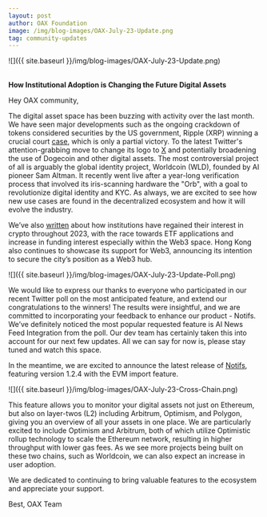 ```yaml
---
layout: post
author: OAX Foundation
image: /img/blog-images/OAX-July-23-Update.png
tag: community-updates
---
```


![]({{ site.baseurl }}/img/blog-images/OAX-July-23-Update.png)

<br><b>How Institutional Adoption is Changing the Future Digital Assets</b>

Hey OAX community,

The digital asset space has been buzzing with activity over the last month. We have seen major developments such as the ongoing crackdown of tokens considered securities by the US government, Ripple (XRP) winning a crucial court <a href="https://www.coindesk.com/policy/2023/07/24/implications-of-ripple-sec-court-ruling-for-wider-crypto-industry-are-unclear-bank-of-america/">case</a>, which is only a partial victory. To the latest Twitter's attention-grabbing move to change its logo to <a href="https://www.coindesk.com/business/2023/07/25/elon-musks-twitter-overhaul-could-be-huge-for-doge-and-crypto-generally/">X</a> and potentially broadening the use of Dogecoin and other digital assets. The most controversial project of all is arguably the global identity project, Worldcoin (WLD), founded by AI pioneer Sam Altman. It recently went live after a year-long verification process that involved its iris-scanning hardware the "Orb", with a goal to revolutionize digital identity and KYC. As always, we are excited to see how new use cases are found in the decentralized ecosystem and how it will evolve the industry. 

We’ve also <a href="https://www.oax.org/2023/07/10/How-Institutional-Adoption-is-Changing-the-Future-Digital-Assets.html">written</a> about how institutions have regained their interest in crypto throughout 2023, with the race towards ETF applications and increase in funding interest especially within the Web3 space. Hong Kong also continues to showcase its support for Web3, announcing its intention to secure the city’s position as a Web3 hub. 

![]({{ site.baseurl }}/img/blog-images/OAX-July-23-Update-Poll.png)

We would like to express our thanks to everyone who participated in our recent Twitter poll on the most anticipated feature, and extend our congratulations to the winners! The results were insightful, and we are committed to incorporating your feedback to enhance our product - Notifs. We’ve definitely noticed the most popular requested feature is AI News Feed Integration from the poll. Our dev team has certainly taken this into account for our next few updates. All we can say for now is, please stay tuned and watch this space. 


In the meantime, we are excited to announce the latest release of <a href="https://notifs.co/">Notifs</a>, featuring version 1.2.4 with the EVM import feature. 

![]({{ site.baseurl }}/img/blog-images/OAX-July-23-Cross-Chain.png)

This feature allows you to monitor your digital assets not just on Ethereum, but also on layer-twos (L2) including Arbitrum, Optimism, and Polygon, giving you an overview of all your assets in one place. We are particularly excited to include Optimism and Arbitrum, both of which utilize Optimistic rollup technology to scale the Ethereum network, resulting in higher throughput with lower gas fees. As we see more projects being built on these two chains, such as Worldcoin, we can also expect an increase in user adoption.

We are dedicated to continuing to bring valuable features to the ecosystem and appreciate your support.

Best,
OAX Team
